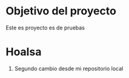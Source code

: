 # Objetivo del proyecto

Este es proyecto es de pruebas

# Hoalsa

1. Segundo cambio desde mi repositorio local
